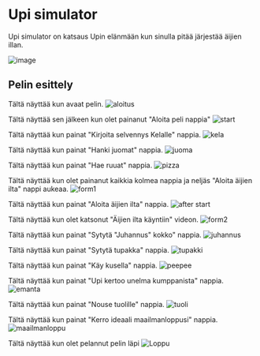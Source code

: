 # Upi simulator

Upi simulator on katsaus Upin elänmään kun sinulla pitää järjestää äijien illan.

![image](https://github.com/Mill21/Upi-Simulator/assets/151001800/97f15d8f-1399-4296-b5b0-74173321a0e5)

## Pelin esittely

Tältä näyttää kun avaat pelin.
![aloitus](https://github.com/Mill21/Upi-Simulator/assets/151001800/2e10df81-0379-4d38-9314-8af873d05a80)

Tältä näyttää sen jälkeen kun olet painanut "Aloita peli nappia"
![start](https://github.com/Mill21/Upi-Simulator/assets/151001800/fa335e62-aa8c-41ae-85a6-2cd3f28f8027)

Tältä näyttää kun painat "Kirjoita selvennys Kelalle" nappia.
![kela](https://github.com/Mill21/Upi-Simulator/assets/151001800/b185689c-c2b3-42d8-816d-98d41eccf00b)

Tältä näyttää kun painat "Hanki juomat" nappia.
![juoma](https://github.com/Mill21/Upi-Simulator/assets/151001800/48154bf8-b423-4ae9-9068-13e6759511c4)

Tältä näyttää kun painat "Hae ruuat" nappia.
![pizza](https://github.com/Mill21/Upi-Simulator/assets/151001800/5e227ffa-ae3c-48b6-9196-18064b9a2ab6)

Tältä näyttää kun olet painanut kaikkia kolmea nappia ja neljäs "Aloita äijien ilta" nappi aukeaa.
![form1](https://github.com/Mill21/Upi-Simulator/assets/151001800/f9da4ffa-5812-4a08-a505-d3b6f42960f3)

Tältä näyttää kun painat "Aloita äijien ilta" nappia.
![after start](https://github.com/Mill21/Upi-Simulator/assets/151001800/3b4806cf-71d3-43fe-96de-3bade82b1feb)

Tältä näyttää kun olet katsonut "Äijien ilta käyntiin" videon.
![form2](https://github.com/Mill21/Upi-Simulator/assets/151001800/7939e7fe-3f7f-4db7-97dd-400295801365)

Tältä näyttää kun painat "Sytytä "Juhannus" kokko" nappia.
![juhannus](https://github.com/Mill21/Upi-Simulator/assets/151001800/431677d9-835a-4313-a595-cda26b2a9838)

Tältä näyttää kun painat "Sytytä tupakka" nappia.
![tupakki](https://github.com/Mill21/Upi-Simulator/assets/151001800/daa3a43c-cacc-42b4-86d4-e2b9e8e45802)

Tältä näyttää kun painat "Käy kusella" nappia.
![peepee](https://github.com/Mill21/Upi-Simulator/assets/151001800/141806cf-5b68-4d0d-a9d8-a3377eda4509)

Tältä näyttää kun painat "Upi kertoo unelma kumppanista" nappia.
![emanta](https://github.com/Mill21/Upi-Simulator/assets/151001800/34d2db86-f05f-4553-bf63-5d97c6adb7a3)

Tältä näyttää kun painat "Nouse tuolille" nappia.
![tuoli](https://github.com/Mill21/Upi-Simulator/assets/151001800/6366983a-3da7-44bb-b142-09054be99495)

Tältä näyttää kun painat "Kerro ideaali maailmanloppusi" nappia.
![maailmanloppu](https://github.com/Mill21/Upi-Simulator/assets/151001800/6e0ca76b-11d1-4412-9833-88692c6aaf4f)

Tältä näyttää kun olet pelannut pelin läpi
![Loppu](https://github.com/Mill21/Upi-Simulator/assets/151001800/f6e0259b-0049-4615-8154-97fb4e491a17)












